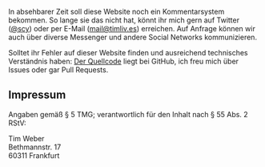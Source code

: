 <!--
.. title:       Kontakt
.. date:        2016-03-14 19:10
.. category:
.. tags:        meta
-->

In absehbarer Zeit soll diese Website noch ein Kommentarsystem bekommen.
So lange sie das nicht hat, könnt ihr mich gern auf Twitter ([@scy](https://twitter.com/scy)) oder per E-Mail ([mail@timliv.es](mailto:mail@timliv.es)) erreichen.
Auf Anfrage können wir auch über diverse Messenger und andere Social Networks kommunizieren.

Solltet ihr Fehler auf dieser Website finden und ausreichend technisches Verständnis haben:
[Der Quellcode](https://github.com/scy/tle) liegt bei GitHub, ich freu mich über Issues oder gar Pull Requests.

## Impressum

Angaben gemäß § 5 TMG; verantwortlich für den Inhalt nach § 55 Abs. 2 RStV:

Tim Weber  
Bethmannstr. 17  
60311 Frankfurt  
